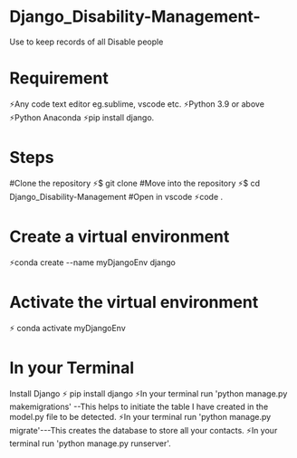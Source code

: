 # Django_Disability-Management-
Use to keep records of all Disable people

# Requirement
⚡️Any code text editor eg.sublime, vscode etc.
⚡️Python 3.9 or above
⚡️Python Anaconda
⚡️pip install django.

# Steps
#Clone the repository
⚡️$ git clone
#Move into the repository
⚡️$ cd Django_Disability-Management
#Open in vscode
⚡️code .

# Create a virtual environment
⚡️conda create --name myDjangoEnv django
# Activate the virtual environment
⚡️ conda activate myDjangoEnv


# In your Terminal
Install Django
⚡️ pip install django
⚡️In your terminal run 'python manage.py makemigrations' --This helps to initiate the table I have created in the model.py file to be detected. 
⚡️In your terminal run 'python manage.py migrate'---This creates the database to store all your contacts.
⚡️In your terminal run 'python manage.py runserver'.


